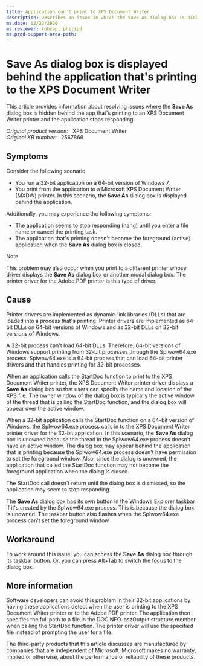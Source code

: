 ```yaml
---
title: Application can't print to XPS Document Writer
description: Describes an issue in which the Save As dialog box is hidden behind the app that's printing to an XPS Document Writer printer. This makes the application appear to hang. A workaround is provided.
ms.date: 02/28/2020
ms.reviewer: robcap, philipd
ms.prod-support-area-path:
---
```

# Save As dialog box is displayed behind the application that's printing to the XPS Document Writer

This article provides information about resolving issues where the **Save As** dialog box is hidden behind the app that's printing to an XPS Document Writer printer and the application stops responding.

_Original product version:_ &nbsp; XPS Document Writer  
_Original KB number:_ &nbsp; 2567869

## Symptoms

Consider the following scenario:

- You run a 32-bit application on a 64-bit version of Windows 7.
- You print from the application to a Microsoft XPS Document Writer (MXDW) printer. In this scenario, the **Save As** dialog box is displayed behind the application.

Additionally, you may experience the following symptoms:

- The application seems to stop responding (hang) until you enter a file name or cancel the printing task.
- The application that's printing doesn't become the foreground (active) application when the **Save As** dialog box is closed.

> [!NOTE]
> This problem may also occur when you print to a different printer whose driver displays the **Save As** dialog box or another modal dialog box. The printer driver for the Adobe PDF printer is this type of driver.

## Cause

Printer drivers are implemented as dynamic-link libraries (DLLs) that are loaded into a process that's printing. Printer drivers are implemented as 64-bit DLLs on 64-bit versions of Windows and as 32-bit DLLs on 32-bit versions of Windows.

A 32-bit process can't load 64-bit DLLs. Therefore, 64-bit versions of Windows support printing from 32-bit processes through the Splwow64.exe process. Splwow64.exe is a 64-bit process that can load 64-bit printer drivers and that handles printing for 32-bit processes.

When an application calls the StartDoc function to print to the XPS Document Writer printer, the XPS Document Writer printer driver displays a **Save As** dialog box so that users can specify the name and location of the XPS file. The owner window of the dialog box is typically the active window of the thread that is calling the StartDoc function, and the dialog box will appear over the active window.

When a 32-bit application calls the StartDoc function on a 64-bit version of Windows, the Splwow64.exe process calls in to the XPS Document Writer printer driver for the 32-bit application. In this scenario, the **Save As** dialog box is unowned because the thread in the Splwow64.exe process doesn't have an active window. The dialog box may appear behind the application that is printing because the Splwow64.exe process doesn't have permission to set the foreground window. Also, since the dialog is unowned, the application that called the StartDoc function may not become the foreground application when the dialog is closed.

The StartDoc call doesn't return until the dialog box is dismissed, so the application may seem to stop responding.

The **Save As** dialog box has its own button in the Windows Explorer taskbar if it's created by the Splwow64.exe process. This is because the dialog box is unowned. The taskbar button also flashes when the Splwow64.exe process can't set the foreground window.

## Workaround

To work around this issue, you can access the **Save As** dialog box through its taskbar button. Or, you can press Alt+Tab to switch the focus to the dialog box.

## More information

Software developers can avoid this problem in their 32-bit applications by having these applications detect when the user is printing to the XPS Document Writer printer or to the Adobe PDF printer. The application then specifies the full path to a file in the
DOCINFO.lpszOutput structure member when calling the StartDoc function. The printer driver will use the specified file instead of prompting the user for a file.

The third-party products that this article discusses are manufactured by companies that are independent of Microsoft. Microsoft makes no warranty, implied or otherwise, about the performance or reliability of these products.
